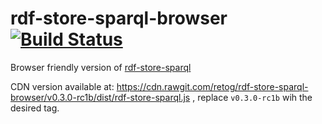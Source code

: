 # rdf-store-sparql-browser [![Build Status](https://travis-ci.org/retog/rdf-store-sparql-browser.svg?branch=0.3.0-rc1)](https://travis-ci.org/retog/rdf-store-sparql-browser)
Browser friendly version of [rdf-store-sparql](https://github.com/rdf-ext/rdf-store-sparql)

CDN version available at: https://cdn.rawgit.com/retog/rdf-store-sparql-browser/v0.3.0-rc1b/dist/rdf-store-sparql.js , replace `v0.3.0-rc1b` wih the desired tag.
